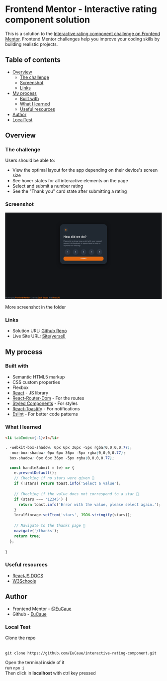 # Frontend Mentor - Interactive rating component solution

This is a solution to the [Interactive rating component challenge on Frontend Mentor](https://www.frontendmentor.io/challenges/interactive-rating-component-koxpeBUmI). Frontend Mentor challenges help you improve your coding skills by building realistic projects.

## Table of contents

- [Overview](#overview)
  - [The challenge](#the-challenge)
  - [Screenshot](#screenshot)
  - [Links](#links)
- [My process](#my-process)
  - [Built with](#built-with)
  - [What I learned](#what-i-learned)
  - [Useful resources](#useful-resources)
- [Author](#author)
- [LocalTest](#local-test)
## Overview

### The challenge

Users should be able to:

- View the optimal layout for the app depending on their device's screen size
- See hover states for all interactive elements on the page
- Select and submit a number rating
- See the "Thank you" card state after submitting a rating

### Screenshot

![](screenshot/screenshot1.png)

More screenshot in the folder

### Links

- Solution URL: [Github Repo](https://github.com/EuCaue/interactive-rating-component)
- Live Site URL: [Site(versel)](https://interactive-rating-component-main-gfqbglarx-eucaue.vercel.app/)

## My process

### Built with

- Semantic HTML5 markup
- CSS custom properties
- Flexbox
- [React](https://reactjs.org/) - JS library
- [React-Router-Dom](https://reactrouter.com/) - For the routes
- [Styled Components](https://styled-components.com/) - For styles
- [React-Toastify](https://fkhadra.github.io/react-toastify/introduction) - For notifications
- [Eslint](https://eslint.org/) - For better code patterns
### What I learned

```html
<li tabIndex={-1}>1</li>
```
```css
. -webkit-box-shadow: 0px 6px 36px -5px rgba(0,0,0,0.77);
  -moz-box-shadow: 0px 6px 36px -5px rgba(0,0,0,0.77);
  box-shadow: 0px 6px 36px -5px rgba(0,0,0,0.77);
```
```js
  const handleSubmit = (e) => {
    e.preventDefault();
    // Checking if no stars were given 💬
    if (!stars) return toast.info('Select a value');

    // Checking if the value does not correspond to a star 💬
    if (stars === '12345') {
      return toast.info('Error with the value, please select again.');
    }
    localStorage.setItem('stars', JSON.stringify(stars));

    // Navigate to the thanks page 💬
    navigate('/thanks');
    return true;
  };

}
```
### Useful resources

- [ReactJS DOCS](https://reactjs.org/)
- [W3Schools](https://www.w3schools.com/)

## Author

- Frontend Mentor - [@EuCaue](https://www.frontendmentor.io/profile/EuCaue)
- Github - [EuCaue](https://www.github.com/EuCaue)

### Local Test
<p>Clone the repo</p>
<code>
git clone https://github.com/EuCaue/interactive-rating-component.git
</code>
<p>
 Open the terminal inside of it
 </br>
 run <code>npm i</code>
 </br>
 Then click in <strong> localhost </strong>   with ctrl key pressed
